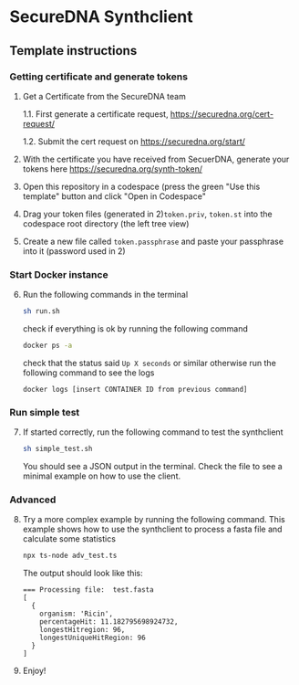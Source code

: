 # SecureDNA Synthclient

## Template instructions

### Getting certificate and generate tokens

1. Get a Certificate from the SecureDNA team

    1.1. First generate a certificate request, https://securedna.org/cert-request/

    1.2. Submit the cert request on https://securedna.org/start/

2. With the certificate you have received from SecuerDNA, generate your tokens here https://securedna.org/synth-token/ 
3. Open this repository in a codespace (press the green "Use this template" button and click "Open in Codespace"
4. Drag your token files (generated in 2)`token.priv`, `token.st` into the codespace root directory (the left tree view)
5. Create a new file called `token.passphrase` and paste your passphrase into it (password used in 2)

### Start Docker instance

6. Run the following commands in the terminal

    ```bash
    sh run.sh
    ```

    check if everything is ok by running the following command

    ```bash
    docker ps -a
    ```

    check that the status said `Up X seconds` or similar otherwise run the following command to see the logs

    ```
    docker logs [insert CONTAINER ID from previous command]
    ```


### Run simple test

7. If started correctly, run the following command to test the synthclient

      ```bash
      sh simple_test.sh
      ```

    You should see a JSON output in the terminal. Check the file to see a minimal example on how to use the client.

### Advanced

8. Try a more complex example by running the following command. This example shows how to use the synthclient to process a fasta file and calculate some statistics

    ```bash
    npx ts-node adv_test.ts
    ```

    The output should look like this:
    ```
    === Processing file:  test.fasta
    [
      {
        organism: 'Ricin',
        percentageHit: 11.182795698924732,
        longestHitregion: 96,
        longestUniqueHitRegion: 96
      }
    ]
    ```

9. Enjoy!



